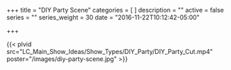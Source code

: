 +++
title = "DIY Party Scene"
categories = [
]
description = ""
active = false
series = ""
series_weight = 30
date = "2016-11-22T10:12:42-05:00"

+++

{{< plvid src="LC_Main_Show_Ideas/Show_Types/DIY_Party/DIY_Party_Cut.mp4" poster="/images/diy-party-scene.jpg" >}}

